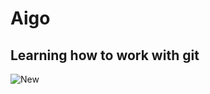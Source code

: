# Aigo

## Learning how to work with git

![New](https://user-images.githubusercontent.com/48857205/109484157-4e342000-7aaa-11eb-9b80-17f75b54bc6a.png)
